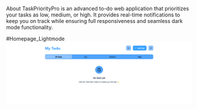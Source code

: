 About
TaskPriorityPro is an advanced to-do web application that prioritizes your tasks as low, medium, or high. It provides real-time notifications to keep you on track while ensuring full responsiveness and seamless dark mode functionality.

#Homepage_Lightmode
![Home](https://github.com/Niraj-Hitpump/TaskPriorityPro/blob/main/images/home1.png)
